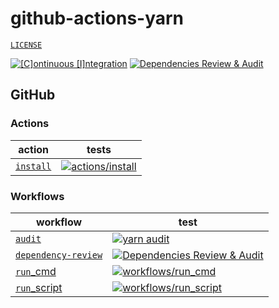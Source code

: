 # github-actions-yarn

[`LICENSE`](./LICENSE)

[![[C]ontinuous [I]ntegration](https://github.com/percebus/github-actions-yarn/actions/workflows/always.yml/badge.svg)](https://github.com/percebus/github-actions-yarn/actions/workflows/always.yml) [![Dependencies Review & Audit](https://github.com/percebus/github-actions-yarn/actions/workflows/dependency-review.yml/badge.svg?event=pull_request)](https://github.com/percebus/github-actions-yarn/actions/workflows/dependency-review.yml)

## GitHub

### Actions

| action                                 | tests                                                                                                                                                                                                                    |
| -------------------------------------- | ------------------------------------------------------------------------------------------------------------------------------------------------------------------------------------------------------------------------ |
| [`install`](./.github/actions/install) | [![actions/install](https://github.com/percebus/github-actions-yarn/actions/workflows/test_actions__install.yml/badge.svg)](https://github.com/percebus/github-actions-yarn/actions/workflows/test_actions__install.yml) |

### Workflows

| workflow                                                         | test                                                                                                                                                                                                                                            |
| ---------------------------------------------------------------- | ----------------------------------------------------------------------------------------------------------------------------------------------------------------------------------------------------------------------------------------------- |
| [`audit`](./.github/workflows/audit.yml)                         | [![yarn audit](https://github.com/percebus/github-actions-yarn/actions/workflows/audit.yml/badge.svg)](https://github.com/percebus/github-actions-yarn/actions/workflows/audit.yml)                                                             |
| [`dependency-review`](./.github/workflows/dependency-review.yml) | [![Dependencies Review & Audit](https://github.com/percebus/github-actions-yarn/actions/workflows/dependency-review.yml/badge.svg?event=pull_request)](https://github.com/percebus/github-actions-yarn/actions/workflows/dependency-review.yml) |
| [`run`\_cmd](./.github/workflows/run_cmd.yml)                    | [![workflows/run_cmd](https://github.com/percebus/github-actions-yarn/actions/workflows/test_workflows__run_cmd.yml/badge.svg)](https://github.com/percebus/github-actions-yarn/actions/workflows/test_workflows__run_cmd.yml)                  |
| [`run`\_script](./.github/workflows/run_script.yml)              | [![workflows/run_script](https://github.com/percebus/github-actions-yarn/actions/workflows/test_workflows__run_script.yml/badge.svg)](https://github.com/percebus/github-actions-yarn/actions/workflows/test_workflows__run_script.yml)         |

